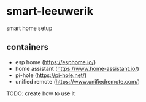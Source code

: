 # smart-leeuwerik
smart home setup

## containers
- esp home (https://esphome.io/)
- home assistant (https://www.home-assistant.io/)
- pi-hole (https://pi-hole.net/)
- unified remote (https://www.unifiedremote.com/)

TODO: create how to use it